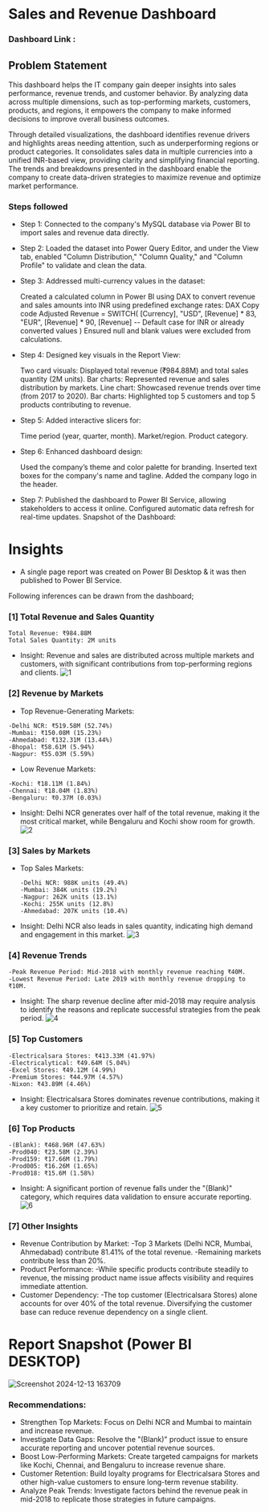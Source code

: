 
# Sales and Revenue Dashboard

### Dashboard Link : 

## Problem Statement

This dashboard helps the IT company gain deeper insights into sales performance, revenue trends, and customer behavior. By analyzing data across multiple dimensions, such as top-performing markets, customers, products, and regions, it empowers the company to make informed decisions to improve overall business outcomes.

Through detailed visualizations, the dashboard identifies revenue drivers and highlights areas needing attention, such as underperforming regions or product categories. It consolidates sales data in multiple currencies into a unified INR-based view, providing clarity and simplifying financial reporting. The trends and breakdowns presented in the dashboard enable the company to create data-driven strategies to maximize revenue and optimize market performance.


### Steps followed 

- Step 1: Connected to the company's MySQL database via Power BI to import sales and revenue data directly.

- Step 2: Loaded the dataset into Power Query Editor, and under the View tab, enabled "Column Distribution," "Column Quality," and "Column Profile" to validate and clean the data.

- Step 3: Addressed multi-currency values in the dataset:

    Created a calculated column in Power BI using DAX to convert revenue and sales amounts into INR using predefined exchange rates:
    DAX
    Copy code
    Adjusted Revenue = 
    SWITCH(
    [Currency],
    "USD", [Revenue] * 83,
    "EUR", [Revenue] * 90,
    [Revenue] -- Default case for INR or already converted values
    )
    Ensured null and blank values were excluded from calculations.

- Step 4: Designed key visuals in the Report View:

    Two card visuals: Displayed total revenue (₹984.88M) and total sales quantity (2M units).
    Bar charts: Represented revenue and sales distribution by markets.
    Line chart: Showcased revenue trends over time (from 2017 to 2020).
    Bar charts: Highlighted top 5 customers and top 5 products contributing to revenue.

- Step 5: Added interactive slicers for:

    Time period (year, quarter, month).
    Market/region.
    Product category.

- Step 6: Enhanced dashboard design:

    Used the company’s theme and color palette for branding.
    Inserted text boxes for the company's name and tagline.
    Added the company logo in the header.

- Step 7: 
    Published the dashboard to Power BI Service, allowing stakeholders to access it online. Configured automatic data refresh for real-time updates.
    Snapshot of the Dashboard:


# Insights

- A single page report was created on Power BI Desktop & it was then published to Power BI Service.

Following inferences can be drawn from the dashboard;

### [1] Total Revenue and Sales Quantity

    Total Revenue: ₹984.88M
    Total Sales Quantity: 2M units

- Insight: Revenue and sales are distributed across multiple markets and customers, with significant contributions from top-performing regions and clients.
![1](https://github.com/user-attachments/assets/d2c12dd6-3032-46e8-962d-1e4bf2505b9f)
         
### [2] Revenue by Markets

   - Top Revenue-Generating Markets:

    -Delhi NCR: ₹519.58M (52.74%)
    -Mumbai: ₹150.08M (15.23%)
    -Ahmedabad: ₹132.31M (13.44%)
    -Bhopal: ₹58.61M (5.94%)
    -Nagpur: ₹55.03M (5.59%)

   - Low Revenue Markets:

    -Kochi: ₹18.11M (1.84%)
    -Chennai: ₹18.04M (1.83%)
    -Bengaluru: ₹0.37M (0.03%)

- Insight: Delhi NCR generates over half of the total revenue, making it the most critical market, while Bengaluru and Kochi show room for growth.
![2](https://github.com/user-attachments/assets/d4e11b30-0805-4406-8225-15503166aaec)
  
### [3] Sales by Markets
  
  - Top Sales Markets:

        -Delhi NCR: 988K units (49.4%)
        -Mumbai: 384K units (19.2%)
        -Nagpur: 262K units (13.1%)
        -Kochi: 255K units (12.8%)
        -Ahmedabad: 207K units (10.4%)
    
- Insight: Delhi NCR also leads in sales quantity, indicating high demand and engagement in this market.
![3](https://github.com/user-attachments/assets/fdd18929-2082-45bc-8a7a-71b0a18bddf6)

 ### [4] Revenue Trends
 
    -Peak Revenue Period: Mid-2018 with monthly revenue reaching ₹40M.
    -Lowest Revenue Period: Late 2019 with monthly revenue dropping to ₹10M.

- Insight: The sharp revenue decline after mid-2018 may require analysis to identify the reasons and replicate successful strategies from the peak period.
![4](https://github.com/user-attachments/assets/fe058def-1e6d-4bf0-8166-aade25a646c2)

 ### [5] Top Customers
 
    -Electricalsara Stores: ₹413.33M (41.97%)
    -Electricalytical: ₹49.64M (5.04%)
    -Excel Stores: ₹49.12M (4.99%)
    -Premium Stores: ₹44.97M (4.57%)
    -Nixon: ₹43.89M (4.46%)
    
- Insight: Electricalsara Stores dominates revenue contributions, making it a key customer to prioritize and retain.
![5](https://github.com/user-attachments/assets/58557fa5-a5e3-4398-8e2c-bf0cde11351f)
         
### [6] Top Products

    -(Blank): ₹468.96M (47.63%)
    -Prod040: ₹23.58M (2.39%)
    -Prod159: ₹17.66M (1.79%)
    -Prod005: ₹16.26M (1.65%)
    -Prod018: ₹15.6M (1.58%)
    
- Insight: A significant portion of revenue falls under the "(Blank)" category, which requires data validation to ensure accurate reporting.
![6](https://github.com/user-attachments/assets/4f5664cf-c896-46af-a8ff-9a8833dabdde)

### [7] Other Insights

- Revenue Contribution by Market:
    -Top 3 Markets (Delhi NCR, Mumbai, Ahmedabad) contribute 81.41% of the total revenue.
    -Remaining markets contribute less than 20%.
- Product Performance:
    -While specific products contribute steadily to revenue, the missing product name issue affects visibility and requires immediate attention.
- Customer Dependency:
    -The top customer (Electricalsara Stores) alone accounts for over 40% of the total revenue. Diversifying the customer base can reduce revenue dependency on a single client.

# Report Snapshot (Power BI DESKTOP)

![Screenshot 2024-12-13 163709](https://github.com/user-attachments/assets/aeab5037-d36d-465c-9039-e27543a916c5)

### Recommendations:

- Strengthen Top Markets: Focus on Delhi NCR and Mumbai to maintain and increase revenue.
- Investigate Data Gaps: Resolve the "(Blank)" product issue to ensure accurate reporting and uncover potential revenue sources.
- Boost Low-Performing Markets: Create targeted campaigns for markets like Kochi, Chennai, and Bengaluru to increase revenue share.
- Customer Retention: Build loyalty programs for Electricalsara Stores and other high-value customers to ensure long-term revenue stability.
- Analyze Peak Trends: Investigate factors behind the revenue peak in mid-2018 to replicate those strategies in future campaigns.
